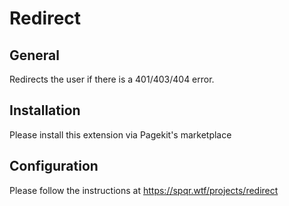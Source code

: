 # Redirect

## General
Redirects the user if there is a 401/403/404 error.

## Installation
Please install this extension via Pagekit's marketplace

## Configuration
Please follow the instructions at https://spqr.wtf/projects/redirect